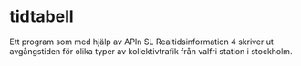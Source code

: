 # tidtabell
Ett program som med hjälp av APIn SL Realtidsinformation 4 skriver ut avgångstiden för olika typer av kollektivtrafik från valfri station i stockholm. 

